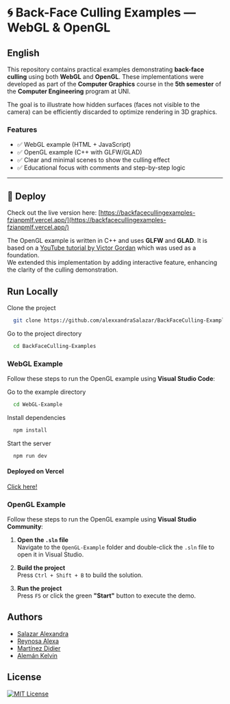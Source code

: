 # 🌀 Back-Face Culling Examples — WebGL & OpenGL

## English

This repository contains practical examples demonstrating **back-face culling** using both **WebGL** and **OpenGL**. These implementations were developed as part of the **Computer Graphics** course in the **5th semester** of the **Computer Engineering** program at UNI.

The goal is to illustrate how hidden surfaces (faces not visible to the camera) can be efficiently discarded to optimize rendering in 3D graphics.

### Features
- ✅ WebGL example (HTML + JavaScript)
- ✅ OpenGL example (C++ with GLFW/GLAD)
- ✅ Clear and minimal scenes to show the culling effect
- ✅ Educational focus with comments and step-by-step logic

---

## 🚀 Deploy

Check out the live version here: [https://backfacecullingexamples-fzianpmlf.vercel.app/](https://backfacecullingexamples-fzianpmlf.vercel.app/)


The OpenGL example is written in C++ and uses **GLFW** and **GLAD**. It is based on a [YouTube tutorial by Victor Gordan](https://youtu.be/BA6aR_5C_BM?si=ObZmexmkkVqcxuPo) which was used as a foundation.  
We extended this implementation by adding interactive feature, enhancing the clarity of the culling demonstration.


## Run Locally

Clone the project

```bash
  git clone https://github.com/alexxandraSalazar/BackFaceCulling-Examples.git
```

Go to the project directory

```bash
  cd BackFaceCulling-Examples
```


### WebGL Example
Follow these steps to run the OpenGL example using **Visual Studio Code**:


Go to the example directory

```bash
  cd WebGL-Example
```

Install dependencies

```bash
  npm install
```

Start the server

```bash
  npm run dev
```
#### Deployed on Vercel

[Click here!](https://)


### OpenGL Example
Follow these steps to run the OpenGL example using **Visual Studio Community**:


1. **Open the `.sln` file**  
   Navigate to the `OpenGL-Example` folder and double-click the `.sln` file to open it in Visual Studio.

2. **Build the project**  
   Press `Ctrl + Shift + B` to build the solution.

3. **Run the project**  
   Press `F5` or click the green **"Start"** button to execute the demo.
## Authors

- [Salazar Alexandra](https://github.com/alexxandraSalazar)
- [Reynosa Alexa](https://github.com/aaalexa)
- [Martínez Didier](https://github.com/DYoussefMM)
- [Alemán Kelvin](https://github.com/kianaleman)


## License  
[![MIT License](https://img.shields.io/badge/License-MIT-green.svg)](https://choosealicense.com/licenses/mit/)  




